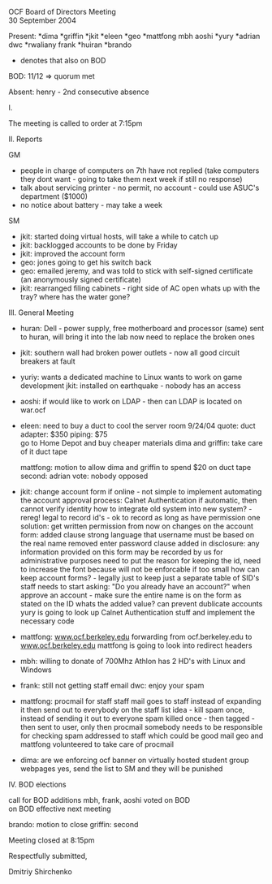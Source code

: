                                                                                                                                                                                                                                                                
OCF Board of Directors Meeting  
30 September 2004

Present:
*dima	   *griffin	*jkit	*eleen
*geo	   *mattfong     mbh     aoshi 
*yury      *adrian	 dwc	 *rwaliany
frank	   *huiran	 *brando

* denotes that also on BOD

BOD: 11/12 => quorum met

Absent: henry - 2nd consecutive absence


I.

The meeting is called to order at 7:15pm


II. Reports

GM
* people in charge of computers on 7th have not replied 
  (take computers they dont want - going to take them next week if still no response)
* talk about servicing printer - no permit, no account - could use ASUC's department ($1000)
* no notice about battery - may take a week  

SM 
* jkit: started doing virtual hosts, will take a while to catch up
* jkit: backlogged accounts to be done by Friday
* jkit: improved the account form 
* geo: jones going to get his switch back
* geo: emailed jeremy, and was told to stick with self-signed certificate (an anonymously signed certificate)
* jkit: rearranged filing cabinets - right side of AC open
  whats up with the tray? where has the water gone?

III. General Meeting

* huran: Dell - power supply, free motherboard and processor (same)
	 sent to huran, will bring it into the lab
	 now need to replace the broken ones

* jkit: southern wall had broken power outlets - now all good
		 circuit breakers at fault

* yuriy: wants a dedicated machine to Linux
	 wants to work on game development
	 jkit: installed on earthquake - nobody has an access
	 
	 
* aoshi: if would like to work on LDAP - then can
	 LDAP is located on war.ocf

* eleen: need to buy a duct to cool the server room
	 9/24/04 quote: duct adapter: $350
			piping: $75	 
	go to Home Depot and buy cheaper materials
	dima and griffin: take care of it duct tape
	
	mattfong: motion to allow dima and griffin to spend $20 on duct tape
	second: adrian
	vote: nobody opposed

* jkit: change account form
	if online - not simple to implement
	automating the account approval process: Calnet Authentication
	if automatic, then cannot verify identity 
	how to integrate old system into new system? -  rereg!
	legal to record id's - ok to record as long as have permission
	one solution: get written permission from now on
	changes on the account form:
		added clause strong language that username must
	be based on the real name
		     removed enter password clause
		     added in disclosure: any information provided on this
	form may be recorded by us for administrative purposes
	need to put the reason for keeping the id, need to increase the font because will not be enforcable if too small
	how can keep account forms? - legally
	just to keep just a separate table of SID's
	staff needs to start asking: "Do you already have an account?"
	when approve an account - make sure the entire name is on the
	form as stated on the ID
	whats the added value?
	      can prevent dublicate accounts
	yury is going to look up Calnet Authentication stuff and
	implement the necessary code

* mattfong: www.ocf.berkeley.edu
	forwarding from ocf.berkeley.edu to www.ocf.berkeley.edu
	mattfong is going to look into redirect headers

* mbh: willing to donate of 700Mhz Athlon
        has 2 HD's with Linux and Windows    
	
* frank: still not getting staff email
        dwc: enjoy your spam

* mattfong: procmail for staff
	staff mail goes to staff instead of expanding it
	then send out to everybody on the staff list
	idea - kill spam once, instead of sending it out to everyone
	spam killed once - then tagged - then sent to user, only then
	     procmail
	somebody needs to be responsible for checking spam addressed
		 to staff which could be good mail
	geo and mattfong volunteered to take care of procmail

* dima: are we enforcing ocf banner on virtually hosted student group
  webpages
	yes, send the list to SM and they will be punished

IV. BOD elections

call for BOD additions
mbh, frank, aoshi voted on BOD	    
on BOD effective next meeting

brando: motion to close
griffin: second

Meeting closed at 8:15pm

Respectfully submitted,

Dmitriy Shirchenko
